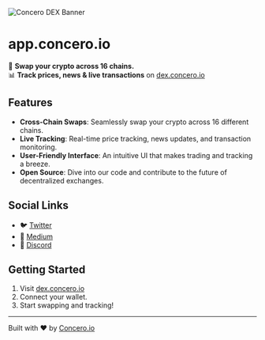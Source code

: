 ![Concero DEX Banner](https://pbs.twimg.com/profile_banners/1656709850234077194/1691232566/1500x500)

# app.concero.io

🚀 **Swap your crypto across 16 chains.**  
📊 **Track prices, news & live transactions** on [dex.concero.io]((https://meatspin.com))

## Features

- **Cross-Chain Swaps**: Seamlessly swap your crypto across 16 different chains.
- **Live Tracking**: Real-time price tracking, news updates, and transaction monitoring.
- **User-Friendly Interface**: An intuitive UI that makes trading and tracking a breeze.
- **Open Source**: Dive into our code and contribute to the future of decentralized exchanges.

## Social Links

- 🐦 [Twitter](https://meatspin.com)
- 📖 [Medium]((https://meatspin.com))
- 💬 [Discord]((https://meatspin.com))

## Getting Started

1. Visit [dex.concero.io]((https://meatspin.com))
2. Connect your wallet.
3. Start swapping and tracking!

---

Built with ❤️ by [Concero.io]((https://meatspin.com))
